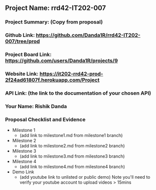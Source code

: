 ## Project Name: rrd42-IT202-007

### Project Summary: (Copy from proposal)

### Github Link: https://github.com/Danda1R/rrd42-IT202-007/tree/prod

### Project Board Link: https://github.com/users/Danda1R/projects/9

### Website Link: https://it202-rrd42-prod-2f24ad61807f.herokuapp.com/Project

### API Link: (the link to the documentation of your chosen API)

### Your Name: Rishik Danda

### Proposal Checklist and Evidence

- Milestone 1
  - (add link to milestone1.md from milestone1 branch)
- Milestone 2
  - (add link to milestone2.md from milestone2 branch)
- Milestone 3
  - (add link to milestone3.md from milestone3 branch)
- Milestone 4
  - (add link to milestone4.md from milestone4 branch)
- Demo Link
  - (add youtube link to unlisted or public demo) Note you'll need to verify your youtube account to upload videos > 15mins
